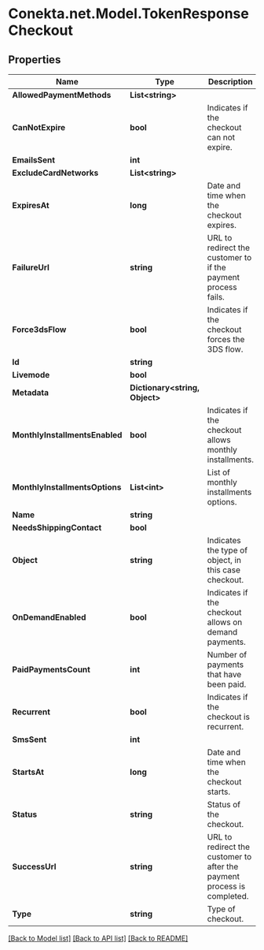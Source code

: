 # Conekta.net.Model.TokenResponseCheckout

## Properties

Name | Type | Description | Notes
------------ | ------------- | ------------- | -------------
**AllowedPaymentMethods** | **List&lt;string&gt;** |  | [optional] 
**CanNotExpire** | **bool** | Indicates if the checkout can not expire. | [optional] 
**EmailsSent** | **int** |  | [optional] 
**ExcludeCardNetworks** | **List&lt;string&gt;** |  | [optional] 
**ExpiresAt** | **long** | Date and time when the checkout expires. | [optional] 
**FailureUrl** | **string** | URL to redirect the customer to if the payment process fails. | [optional] 
**Force3dsFlow** | **bool** | Indicates if the checkout forces the 3DS flow. | [optional] 
**Id** | **string** |  | [optional] 
**Livemode** | **bool** |  | [optional] 
**Metadata** | **Dictionary&lt;string, Object&gt;** |  | [optional] 
**MonthlyInstallmentsEnabled** | **bool** | Indicates if the checkout allows monthly installments. | [optional] 
**MonthlyInstallmentsOptions** | **List&lt;int&gt;** | List of monthly installments options. | [optional] 
**Name** | **string** |  | [optional] 
**NeedsShippingContact** | **bool** |  | [optional] 
**Object** | **string** | Indicates the type of object, in this case checkout. | [optional] 
**OnDemandEnabled** | **bool** | Indicates if the checkout allows on demand payments. | [optional] 
**PaidPaymentsCount** | **int** | Number of payments that have been paid. | [optional] 
**Recurrent** | **bool** | Indicates if the checkout is recurrent. | [optional] 
**SmsSent** | **int** |  | [optional] 
**StartsAt** | **long** | Date and time when the checkout starts. | [optional] 
**Status** | **string** | Status of the checkout. | [optional] 
**SuccessUrl** | **string** | URL to redirect the customer to after the payment process is completed. | [optional] 
**Type** | **string** | Type of checkout. | [optional] 

[[Back to Model list]](../README.md#documentation-for-models) [[Back to API list]](../README.md#documentation-for-api-endpoints) [[Back to README]](../README.md)

